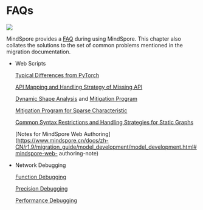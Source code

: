 # FAQs

<a href="https://gitee.com/mindspore/docs/blob/r1.9/docs/mindspore/source_en/migration_guide/faq.md" target="_blank"><img src="https://mindspore-website.obs.cn-north-4.myhuaweicloud.com/website-images/r1.9/resource/_static/logo_source_en.png"></a>

MindSpore provides a [FAQ](https://mindspore.cn/docs/en/r1.9/faq/installation.html) during using MindSpore. This chapter also collates the solutions to the set of common problems mentioned in the migration documentation.

- Web Scripts

    [Typical Differences from PyTorch](https://www.mindspore.cn/docs/en/r1.9/migration_guide/typical_api_comparision.html)

    [API Mapping and Handling Strategy of Missing API](https://www.mindspore.cn/docs/en/r1.9/migration_guide/analysis_and_preparation.html#analyzing-API-Compliance)

    [Dynamic Shape Analysis](https://www.mindspore.cn/docs/en/r1.9/migration_guide/analysis_and_preparation.html#dynamic-shape) and [Mitigation Program](https://www.mindspore.cn/docs/zh-CN/r1.9/migration_guide/model_development/model_and_loss.html#dynamic-shape-mitigation-program)

    [Mitigation Program for Sparse Characteristic](https://www.mindspore.cn/docs/en/r1.9/migration_guide/analysis_and_preparation.html#sparse)

    [Common Syntax Restrictions and Handling Strategies for Static Graphs](https://www.mindspore.cn/docs/zh-CN/r1.9/migration_guide/model_development/model_and_loss.html#common-restrictions)

    [Notes for MindSpore Web Authoring](https://www.mindspore.cn/docs/zh-CN/r1.9/migration_guide/model_development/model_development.html#mindspore-web- authoring-note)

- Network Debugging

    [Function Debugging](https://www.mindspore.cn/docs/zh-CN/r1.9/migration_guide/debug_and_tune.html#function-debugging)

    [Precision Debugging](https://www.mindspore.cn/docs/en/r1.9/migration_guide/debug_and_tune.html#precision-debugging)

    [Performance Debugging](https://www.mindspore.cn/docs/en/r1.9/migration_guide/debug_and_tune.html#performance-debugging)
